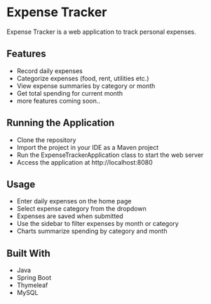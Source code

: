 # Expense Tracker

Expense Tracker is a web application to track personal expenses.

## Features

- Record daily expenses
- Categorize expenses (food, rent, utilities etc.)
- View expense summaries by category or month
- Get total spending for current month
- more features coming soon..

## Running the Application

- Clone the repository
- Import the project in your IDE as a Maven project
- Run the ExpenseTrackerApplication class to start the web server
- Access the application at http://localhost:8080

## Usage

- Enter daily expenses on the home page
- Select expense category from the dropdown
- Expenses are saved when submitted
- Use the sidebar to filter expenses by month or category
- Charts summarize spending by category and month

## Built With

- Java
- Spring Boot
- Thymeleaf
- MySQL
